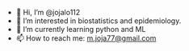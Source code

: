 - 👋 Hi, I’m @jojalo112
- 👀 I’m interested in biostatistics and epidemiology.
- 🌱 I’m currently learning python and ML
- 📫 How to reach me: m.joja77@gmail.com

<!---
jojalo112/jojalo112 is a ✨ special ✨ repository because its `README.md` (this file) appears on your GitHub profile.
You can click the Preview link to take a look at your changes.
--->
